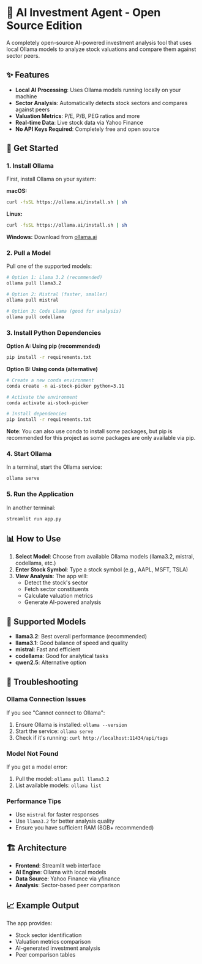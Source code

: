 # 🤖 AI Investment Agent - Open Source Edition

A completely open-source AI-powered investment analysis tool that uses local Ollama models to analyze stock valuations and compare them against sector peers.

## ✨ Features

- **Local AI Processing**: Uses Ollama models running locally on your machine
- **Sector Analysis**: Automatically detects stock sectors and compares against peers
- **Valuation Metrics**: P/E, P/B, PEG ratios and more
- **Real-time Data**: Live stock data via Yahoo Finance
- **No API Keys Required**: Completely free and open source

## 🚀 Get Started

### 1. Install Ollama

First, install Ollama on your system:

**macOS:**
```bash
curl -fsSL https://ollama.ai/install.sh | sh
```

**Linux:**
```bash
curl -fsSL https://ollama.ai/install.sh | sh
```

**Windows:**
Download from [ollama.ai](https://ollama.ai/download)

### 2. Pull a Model

Pull one of the supported models:

```bash
# Option 1: Llama 3.2 (recommended)
ollama pull llama3.2

# Option 2: Mistral (faster, smaller)
ollama pull mistral

# Option 3: Code Llama (good for analysis)
ollama pull codellama
```

### 3. Install Python Dependencies

**Option A: Using pip (recommended)**
```bash
pip install -r requirements.txt
```

**Option B: Using conda (alternative)**
```bash
# Create a new conda environment
conda create -n ai-stock-picker python=3.11

# Activate the environment
conda activate ai-stock-picker

# Install dependencies
pip install -r requirements.txt
```

**Note**: You can also use conda to install some packages, but pip is recommended for this project as some packages are only available via pip.

### 4. Start Ollama

In a terminal, start the Ollama service:

```bash
ollama serve
```

### 5. Run the Application

In another terminal:

```bash
streamlit run app.py
```

## 📊 How to Use

1. **Select Model**: Choose from available Ollama models (llama3.2, mistral, codellama, etc.)
2. **Enter Stock Symbol**: Type a stock symbol (e.g., AAPL, MSFT, TSLA)
3. **View Analysis**: The app will:
   - Detect the stock's sector
   - Fetch sector constituents
   - Calculate valuation metrics
   - Generate AI-powered analysis

## 🧠 Supported Models

- **llama3.2**: Best overall performance (recommended)
- **llama3.1**: Good balance of speed and quality
- **mistral**: Fast and efficient
- **codellama**: Good for analytical tasks
- **qwen2.5**: Alternative option

## 🔧 Troubleshooting

### Ollama Connection Issues

If you see "Cannot connect to Ollama":
1. Ensure Ollama is installed: `ollama --version`
2. Start the service: `ollama serve`
3. Check if it's running: `curl http://localhost:11434/api/tags`

### Model Not Found

If you get a model error:
1. Pull the model: `ollama pull llama3.2`
2. List available models: `ollama list`

### Performance Tips

- Use `mistral` for faster responses
- Use `llama3.2` for better analysis quality
- Ensure you have sufficient RAM (8GB+ recommended)

## 🏗️ Architecture

- **Frontend**: Streamlit web interface
- **AI Engine**: Ollama with local models
- **Data Source**: Yahoo Finance via yfinance
- **Analysis**: Sector-based peer comparison

## 📈 Example Output

The app provides:
- Stock sector identification
- Valuation metrics comparison
- AI-generated investment analysis
- Peer comparison tables


